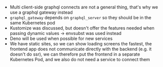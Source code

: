 - Multi client-side graphql connects are not a general thing, that's why we use a graphql gateway instead
- `graphql_gateway` depends on `graphql_server` so they should be in the same Kubernetes pod
- Kustomize was discussed, but doesn't offer the features needed when passing dynamic values -> envsubst was used instead
- Deno will be used when possible for new services
- We have static sites, so we can show loading screens the fastest, the frontend app does not communicate directly with the backend (e.g. it doesn't do ssr), we can therefore put the frontend in a separate Kubernetes Pod, and we also do not need a service to connect them
